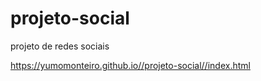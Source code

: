 # projeto-social
projeto de redes sociais 


https://yumomonteiro.github.io//projeto-social//index.html
